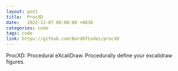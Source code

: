 ```yaml
---
layout: post
title:  ProcXD
date:   2022-12-07 00:00:00 +0830
categories: code
tags: code
link: https://github.com/BardOfCodes/procXD
---
```


ProcXD: Procedural eXcaliDraw. Procedurally define your excalidraw figures.